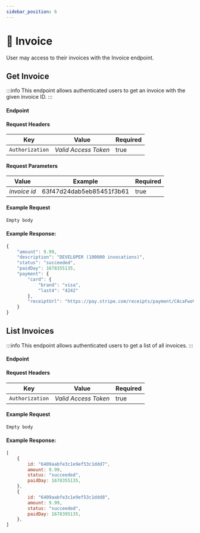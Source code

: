 ```yaml
---
sidebar_position: 6
---
```


# 🧾 Invoice

User may access to their invoices with the Invoice endpoint.

## Get Invoice

:::info
This endpoint allows authenticated users to get an invoice with the given invoice ID.
:::

#### Endpoint

<endpoint href='https://api.greencloud.dev/v1/invoice/[invoiceId]' method='GET'/>

#### Request Headers

| Key             | Value                | Required |
| --------------- | -------------------- | -------- |
| `Authorization` | _Valid Access Token_ | true     |

#### Request Parameters

| Value        | Example                  | Required |
| ------------ | ------------------------ | -------- |
| _invoice id_ | 63f47d24dab5eb85451f3b61 | true     |

#### Example Request

```js
Empty body
```

#### Example Response:

```js title="Status: 200 OK"
{
	"amount": 9.99,
	"description": "DEVELOPER (100000 invocations)",
	"status": "succeeded",
	"paidDay": 1678355135,
	"payment": {
		"card": {
			"brand": "visa",
			"last4": "4242"
		},
		"receiptUrl": "https://pay.stripe.com/receipts/payment/CAcaFwoVYWNjdF8xSlRucGVFdDQ4TWpsMDc1KL_VpqAGMgY1jX-yu2Y6LBZhIpcJ9WrHhXSButwDFOSQDIhzVKNF3ljmIi6leN3Y3tVhMuWz1ohezyA4"
	}
}
```

## List Invoices

:::info
This endpoint allows authenticated users to get a list of all invoices.
:::

#### Endpoint

<endpoint href='https://api.greencloud.dev/v1/invoice/list' method='GET'/>

#### Request Headers

| Key             | Value                | Required |
| --------------- | -------------------- | -------- |
| `Authorization` | _Valid Access Token_ | true     |

#### Example Request

```js
Empty body
```

#### Example Response:

<!-- prettier-ignore -->
```js title="Status: 200 OK"
[
    {
        id: "6409aabfe3c1e9ef53c1ddd7",
        amount: 9.99,
        status: "succeeded",
        paidDay: 1678355135,
    },
    {
        id: "6409aabfe3c1e9ef53c1ddd8",
        amount: 9.99,
        status: "succeeded",
        paidDay: 1678395135,
    },
]
```
